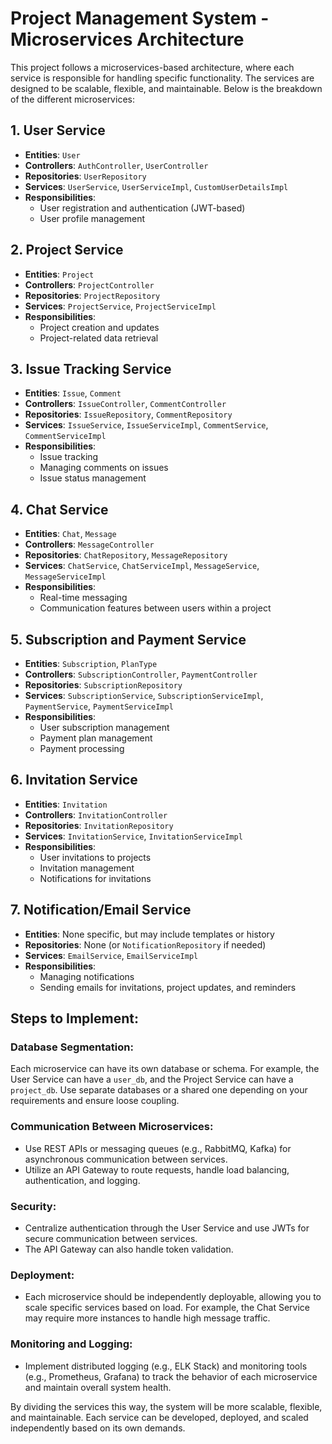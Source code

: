 # Project Management System - Microservices Architecture

This project follows a microservices-based architecture, where each service is responsible for handling specific functionality. The services are designed to be scalable, flexible, and maintainable. Below is the breakdown of the different microservices:

## 1. User Service
- **Entities**: `User`
- **Controllers**: `AuthController`, `UserController`
- **Repositories**: `UserRepository`
- **Services**: `UserService`, `UserServiceImpl`, `CustomUserDetailsImpl`
- **Responsibilities**:
    - User registration and authentication (JWT-based)
    - User profile management

## 2. Project Service
- **Entities**: `Project`
- **Controllers**: `ProjectController`
- **Repositories**: `ProjectRepository`
- **Services**: `ProjectService`, `ProjectServiceImpl`
- **Responsibilities**:
    - Project creation and updates
    - Project-related data retrieval

## 3. Issue Tracking Service
- **Entities**: `Issue`, `Comment`
- **Controllers**: `IssueController`, `CommentController`
- **Repositories**: `IssueRepository`, `CommentRepository`
- **Services**: `IssueService`, `IssueServiceImpl`, `CommentService`, `CommentServiceImpl`
- **Responsibilities**:
    - Issue tracking
    - Managing comments on issues
    - Issue status management

## 4. Chat Service
- **Entities**: `Chat`, `Message`
- **Controllers**: `MessageController`
- **Repositories**: `ChatRepository`, `MessageRepository`
- **Services**: `ChatService`, `ChatServiceImpl`, `MessageService`, `MessageServiceImpl`
- **Responsibilities**:
    - Real-time messaging
    - Communication features between users within a project

## 5. Subscription and Payment Service
- **Entities**: `Subscription`, `PlanType`
- **Controllers**: `SubscriptionController`, `PaymentController`
- **Repositories**: `SubscriptionRepository`
- **Services**: `SubscriptionService`, `SubscriptionServiceImpl`, `PaymentService`, `PaymentServiceImpl`
- **Responsibilities**:
    - User subscription management
    - Payment plan management
    - Payment processing

## 6. Invitation Service
- **Entities**: `Invitation`
- **Controllers**: `InvitationController`
- **Repositories**: `InvitationRepository`
- **Services**: `InvitationService`, `InvitationServiceImpl`
- **Responsibilities**:
    - User invitations to projects
    - Invitation management
    - Notifications for invitations

## 7. Notification/Email Service
- **Entities**: None specific, but may include templates or history
- **Repositories**: None (or `NotificationRepository` if needed)
- **Services**: `EmailService`, `EmailServiceImpl`
- **Responsibilities**:
    - Managing notifications
    - Sending emails for invitations, project updates, and reminders

## Steps to Implement:

### Database Segmentation:
Each microservice can have its own database or schema. For example, the User Service can have a `user_db`, and the Project Service can have a `project_db`. Use separate databases or a shared one depending on your requirements and ensure loose coupling.

### Communication Between Microservices:
- Use REST APIs or messaging queues (e.g., RabbitMQ, Kafka) for asynchronous communication between services.
- Utilize an API Gateway to route requests, handle load balancing, authentication, and logging.

### Security:
- Centralize authentication through the User Service and use JWTs for secure communication between services.
- The API Gateway can also handle token validation.

### Deployment:
- Each microservice should be independently deployable, allowing you to scale specific services based on load. For example, the Chat Service may require more instances to handle high message traffic.

### Monitoring and Logging:
- Implement distributed logging (e.g., ELK Stack) and monitoring tools (e.g., Prometheus, Grafana) to track the behavior of each microservice and maintain overall system health.

By dividing the services this way, the system will be more scalable, flexible, and maintainable. Each service can be developed, deployed, and scaled independently based on its own demands.
